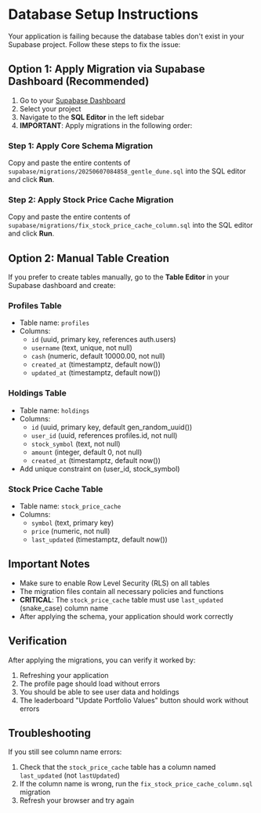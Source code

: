 # Database Setup Instructions

Your application is failing because the database tables don't exist in your Supabase project. Follow these steps to fix the issue:

## Option 1: Apply Migration via Supabase Dashboard (Recommended)

1. Go to your [Supabase Dashboard](https://supabase.com/dashboard)
2. Select your project
3. Navigate to the **SQL Editor** in the left sidebar
4. **IMPORTANT**: Apply migrations in the following order:

### Step 1: Apply Core Schema Migration
Copy and paste the entire contents of `supabase/migrations/20250607084858_gentle_dune.sql` into the SQL editor and click **Run**.

### Step 2: Apply Stock Price Cache Migration
Copy and paste the entire contents of `supabase/migrations/fix_stock_price_cache_column.sql` into the SQL editor and click **Run**.

## Option 2: Manual Table Creation

If you prefer to create tables manually, go to the **Table Editor** in your Supabase dashboard and create:

### Profiles Table
- Table name: `profiles`
- Columns:
  - `id` (uuid, primary key, references auth.users)
  - `username` (text, unique, not null)
  - `cash` (numeric, default 10000.00, not null)
  - `created_at` (timestamptz, default now())
  - `updated_at` (timestamptz, default now())

### Holdings Table
- Table name: `holdings`
- Columns:
  - `id` (uuid, primary key, default gen_random_uuid())
  - `user_id` (uuid, references profiles.id, not null)
  - `stock_symbol` (text, not null)
  - `amount` (integer, default 0, not null)
  - `created_at` (timestamptz, default now())
- Add unique constraint on (user_id, stock_symbol)

### Stock Price Cache Table
- Table name: `stock_price_cache`
- Columns:
  - `symbol` (text, primary key)
  - `price` (numeric, not null)
  - `last_updated` (timestamptz, default now())

## Important Notes

- Make sure to enable Row Level Security (RLS) on all tables
- The migration files contain all necessary policies and functions
- **CRITICAL**: The `stock_price_cache` table must use `last_updated` (snake_case) column name
- After applying the schema, your application should work correctly

## Verification

After applying the migrations, you can verify it worked by:
1. Refreshing your application
2. The profile page should load without errors
3. You should be able to see user data and holdings
4. The leaderboard "Update Portfolio Values" button should work without errors

## Troubleshooting

If you still see column name errors:
1. Check that the `stock_price_cache` table has a column named `last_updated` (not `lastUpdated`)
2. If the column name is wrong, run the `fix_stock_price_cache_column.sql` migration
3. Refresh your browser and try again